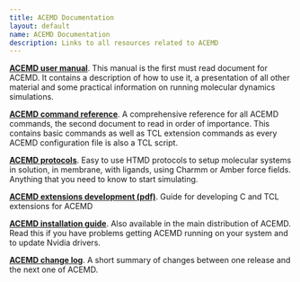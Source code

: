 ```yaml
---
title: ACEMD Documentation
layout: default
name: ACEMD Documentation
description: Links to all resources related to ACEMD
---
```



<a href="https://acellera.github.io/docs.acellera.com/acemd/usermanual/">__ACEMD user manual__</a>. This manual is the first must read document for ACEMD. It contains a description of how to use it, a presentation of all other material and some practical information on running molecular dynamics simulations.

<a href="https://acellera.github.io/docs.acellera.com/acemd/commands/">__ACEMD command reference__</a>. A comprehensive reference for all ACEMD commands, the second document to read in order of importance. This contains basic commands as well as TCL extension commands as every ACEMD configuration file is also a TCL script.

<a href="https://www.htmd.org/docs/tutorials.html">__ACEMD protocols__</a>. Easy to use HTMD protocols to setup molecular systems in solution, in membrane, with ligands, using Charmm or Amber force fields. Anything that you need to know to start simulating.

<a href="http://secure.acellera.com/manuals/latest/docs/ACEMD-Extension-Guide.pdf" target="_parent">__ACEMD extensions development (pdf)__</a>. Guide for developing C and TCL extensions for ACEMD 

<a href="https://acellera.github.io/docs.acellera.com/acemd/install/">__ACEMD installation guide__</a>. Also available in the main distribution of ACEMD. Read this if you have problems getting ACEMD running on your system and to update Nvidia drivers.

<a href="https://acellera.github.io/docs.acellera.com/acemd/changelog/">__ACEMD change log__</a>. A short summary of changes between one release and the next one of ACEMD.



